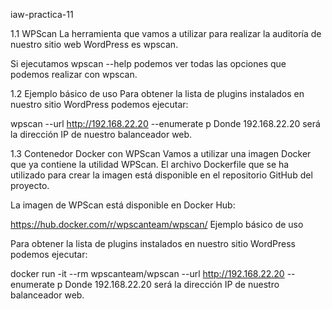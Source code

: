 iaw-practica-11

1.1 WPScan
La herramienta que vamos a utilizar para realizar la auditoría de nuestro sitio web WordPress es wpscan.

Si ejecutamos wpscan --help podemos ver todas las opciones que podemos realizar con wpscan.

1.2 Ejemplo básico de uso
Para obtener la lista de plugins instalados en nuestro sitio WordPress podemos ejecutar:

wpscan --url http://192.168.22.20 --enumerate p
Donde 192.168.22.20 será la dirección IP de nuestro balanceador web.

1.3 Contenedor Docker con WPScan
Vamos a utilizar una imagen Docker que ya contiene la utilidad WPScan. El archivo Dockerfile que se ha utilizado para crear la imagen está disponible en el repositorio GitHub del proyecto.

La imagen de WPScan está disponible en Docker Hub:

https://hub.docker.com/r/wpscanteam/wpscan/
Ejemplo básico de uso

Para obtener la lista de plugins instalados en nuestro sitio WordPress podemos ejecutar:

docker run -it --rm wpscanteam/wpscan --url http://192.168.22.20  --enumerate p
Donde 192.168.22.20 será la dirección IP de nuestro balanceador web.
